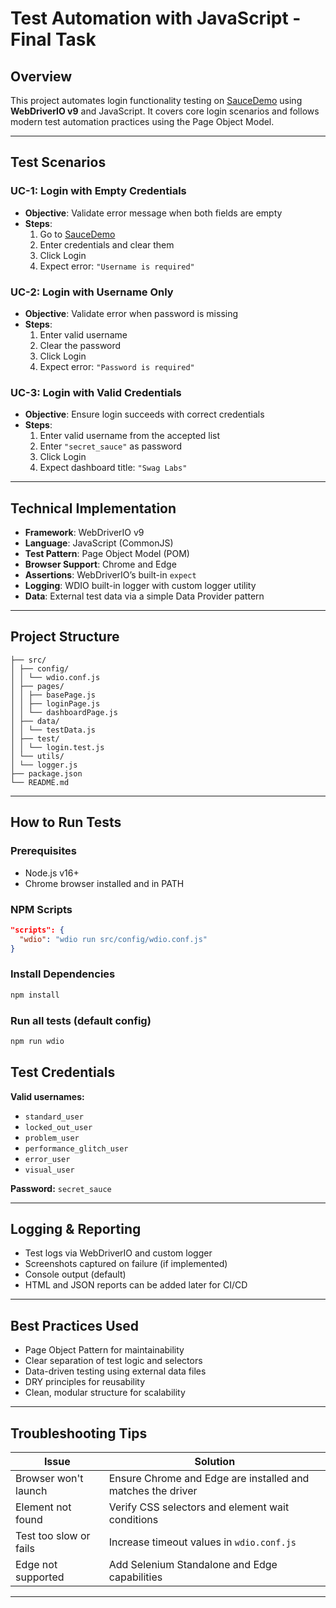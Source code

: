 # Test Automation with JavaScript - Final Task 

## Overview
This project automates login functionality testing on [SauceDemo](https://www.saucedemo.com/) using **WebDriverIO v9** and JavaScript. It covers core login scenarios and follows modern test automation practices using the Page Object Model.

---

## Test Scenarios

### UC-1: Login with Empty Credentials
- **Objective**: Validate error message when both fields are empty
- **Steps**:
  1. Go to [SauceDemo](https://www.saucedemo.com/)
  2. Enter credentials and clear them
  3. Click Login
  4. Expect error: `"Username is required"`

### UC-2: Login with Username Only
- **Objective**: Validate error when password is missing
- **Steps**:
  1. Enter valid username
  2. Clear the password
  3. Click Login
  4. Expect error: `"Password is required"`

### UC-3: Login with Valid Credentials
- **Objective**: Ensure login succeeds with correct credentials
- **Steps**:
  1. Enter valid username from the accepted list
  2. Enter `"secret_sauce"` as password
  3. Click Login
  4. Expect dashboard title: `"Swag Labs"`

---

## Technical Implementation

- **Framework**: WebDriverIO v9
- **Language**: JavaScript (CommonJS)
- **Test Pattern**: Page Object Model (POM)
- **Browser Support**: Chrome and Edge
- **Assertions**: WebDriverIO’s built-in `expect`
- **Logging**: WDIO built-in logger with custom logger utility
- **Data**: External test data via a simple Data Provider pattern

---

## Project Structure
```plaintext
├── src/
│ ├── config/
│ │ └── wdio.conf.js
│ ├── pages/
│ │ ├── basePage.js
│ │ ├── loginPage.js
│ │ └── dashboardPage.js
│ ├── data/
│ │ └── testData.js
│ ├── test/
│ │ └── login.test.js
│ └── utils/
│ └── logger.js
├── package.json
└── README.md
```

---

## How to Run Tests

### Prerequisites
- Node.js v16+  
- Chrome browser installed and in PATH

### NPM Scripts

```json
"scripts": {
  "wdio": "wdio run src/config/wdio.conf.js"
}
```

### Install Dependencies
```bash
npm install
```

### Run all tests (default config)
```bash
npm run wdio
```


## Test Credentials

**Valid usernames:**

- `standard_user`
- `locked_out_user`
- `problem_user`
- `performance_glitch_user`
- `error_user`
- `visual_user`

**Password:** `secret_sauce`

---

## Logging & Reporting

- Test logs via WebDriverIO and custom logger
- Screenshots captured on failure (if implemented)
- Console output (default)
- HTML and JSON reports can be added later for CI/CD

---

## Best Practices Used

- Page Object Pattern for maintainability  
- Clear separation of test logic and selectors  
- Data-driven testing using external data files  
- DRY principles for reusability  
- Clean, modular structure for scalability

---

## Troubleshooting Tips

| Issue                    | Solution                                              |
|--------------------------|-------------------------------------------------------|
| Browser won't launch     | Ensure Chrome and Edge are installed and matches the driver    |
| Element not found        | Verify CSS selectors and element wait conditions     |
| Test too slow or fails   | Increase timeout values in `wdio.conf.js`            |
| Edge not supported       | Add Selenium Standalone and Edge capabilities        |

---



